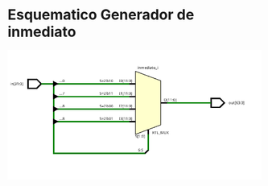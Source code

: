 # Esquematico Generador de inmediato
![display](https://github.com/xavier2200/Proyecto_1_Digitales/blob/ALU//Inmediate%20generator/Figures/Pasted%20image.png)

